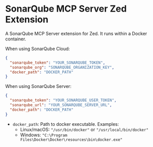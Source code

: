 # SonarQube MCP Server Zed Extension

A SonarQube MCP Server extension for Zed. It runs within a Docker container.

When using SonarQube Cloud:

```json
{
  "sonarqube_token": "YOUR_SONARQUBE_TOKEN",
  "sonarqube_org": "SONARQUBE_ORGANIZATION_KEY",
  "docker_path": "DOCKER_PATH"
}
```

When using SonarQube Server:

```json
{
  "sonarqube_token": "YOUR_SONARQUBE_USER_TOKEN",
  "sonarqube_url": "YOUR_SONARQUBE_SERVER_URL",
  "docker_path": "DOCKER_PATH"
}
```

- `docker_path`: Path to docker executable. Examples:
  - Linux/macOS: `"/usr/bin/docker"` or `"/usr/local/bin/docker"`
  - Windows: `"C:\Program Files\Docker\Docker\resources\bin\docker.exe"`
